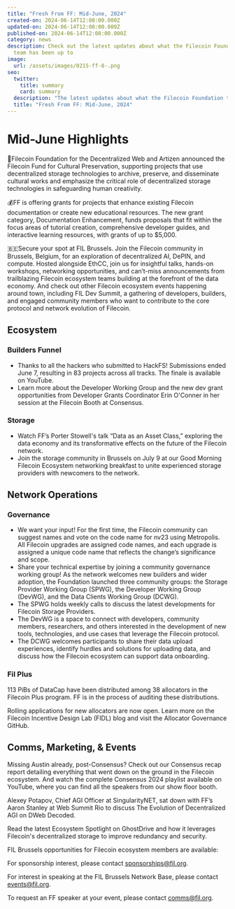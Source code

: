 ```yaml
---
title: "Fresh From FF: Mid-June, 2024"
created-on: 2024-06-14T12:08:00.000Z
updated-on: 2024-06-14T12:08:00.000Z
published-on: 2024-06-14T12:08:00.000Z
category: news
description: Check out the latest updates about what the Filecoin Foundation
  team has been up to
image:
  url: /assets/images/0215-ff-8-.png
seo:
  twitter:
    title: summary
    card: summary
  description: "The latest updates about what the Filecoin Foundation team has been up to. "
  title: "Fresh From FF: Mid-June, 2024"
---
```

# Mid-June Highlights

🤝Filecoin Foundation for the Decentralized Web and Artizen announced the Filecoin Fund for Cultural Preservation, supporting projects that use decentralized storage technologies to archive, preserve, and disseminate cultural works and emphasize the critical role of decentralized storage technologies in safeguarding human creativity. 

💰FF is offering grants for projects that enhance existing Filecoin documentation or create new educational resources. The new grant category, Documentation Enhancement, funds proposals that fit within the focus areas of tutorial creation, comprehensive developer guides, and interactive learning resources, with grants of up to $5,000. 

🇧🇪Secure your spot at FIL Brussels. Join the Filecoin community in Brussels, Belgium, for an exploration of decentralized AI, DePIN, and compute. Hosted alongside EthCC, join us for insightful talks, hands-on workshops, networking opportunities, and can’t-miss announcements from trailblazing Filecoin ecosystem teams building at the forefront of the data economy. And check out other Filecoin ecosystem events happening around town, including FIL Dev Summit, a gathering of developers, builders, and engaged community members who want to contribute to the core protocol and network evolution of Filecoin.

## Ecosystem

### Builders Funnel

* Thanks to all the hackers who submitted to HackFS! Submissions ended June 7, resulting in 83 projects across all tracks. The finale is available on YouTube.
* Learn more about the Developer Working Group and the new dev grant opportunities from Developer Grants Coordinator Erin O'Conner in her session at the Filecoin Booth at Consensus. 

### Storage

* Watch FF’s Porter Stowell's talk “Data as an Asset Class,” exploring the data economy and its transformative effects on the future of the Filecoin network. 
* Join the storage community in Brussels on July 9 at our Good Morning Filecoin Ecosystem networking breakfast to unite experienced storage providers with newcomers to the network. 

## Network Operations

### Governance

* We want your input! For the first time, the Filecoin community can suggest names and vote on the code name for nv23 using Metropolis. All Filecoin upgrades are assigned code names, and each upgrade is assigned a unique code name that reflects the change’s significance and scope. 
* Share your technical expertise by joining a community governance working group! As the network welcomes new builders and wider adoption, the Foundation launched three community groups: the Storage Provider Working Group (SPWG), the Developer Working Group (DevWG), and the Data Clients Working Group (DCWG). 
* The SPWG holds weekly calls to discuss the latest developments for Filecoin Storage Providers.
* The DevWG is a space to connect with developers, community members, researchers, and others interested in the development of new tools, technologies, and use cases that leverage the Filecoin protocol. 
* The DCWG welcomes participants to share their data upload experiences, identify hurdles and solutions for uploading data, and discuss how the Filecoin ecosystem can support data onboarding.

### Fil Plus 

113 PiBs of DataCap have been distributed among 38 allocators in the Filecoin Plus program. FF is in the process of auditing these distributions.

Rolling applications for new allocators are now open. Learn more on the Filecoin Incentive Design Lab (FIDL) blog and visit the Allocator Governance GitHub. 

## Comms, Marketing, & Events

Missing Austin already, post-Consensus? Check out our Consensus recap report detailing everything that went down on the ground in the Filecoin ecosystem. And watch the complete Consensus 2024 playlist available on YouTube, where you can find all the speakers from our show floor booth. 

Alexey Potapov, Chief AGI Officer at SingularityNET, sat down with FF’s Aaron Stanley at Web Summit Rio to discuss The Evolution of Decentralized AGI on DWeb Decoded. 

Read the latest Ecosystem Spotlight on GhostDrive and how it leverages Filecoin's decentralized storage to improve redundancy and security. 

FIL Brussels opportunities for Filecoin ecosystem members are available: 

For sponsorship interest, please contact sponsorships@fil.org.

For interest in speaking at the FIL Brussels Network Base, please contact events@fil.org.

To request an FF speaker at your event, please contact comms@fil.org.
